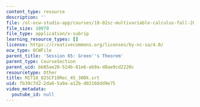 ```yaml
---
content_type: resource
description: ''
file: /ol-ocw-studio-app/courses/18-02sc-multivariable-calculus-fall-2010/fb39c7d22da65a9aa12bd02166dd9e75_MIT18_02SCF10Rec_45_300k.vtt
file_size: 10970
file_type: application/x-subrip
learning_resource_types: []
license: https://creativecommons.org/licenses/by-nc-sa/4.0/
ocw_type: OCWFile
parent_title: 'Session 65: Green''s Theorem'
parent_type: CourseSection
parent_uid: bb85ae20-524b-81e6-eb9a-d8ae9cd2220c
resourcetype: Other
title: MIT18_02SCF10Rec_45_300k.srt
uid: fb39c7d2-2da6-5a9a-a12b-d02166dd9e75
video_metadata:
  youtube_id: null
---
```

